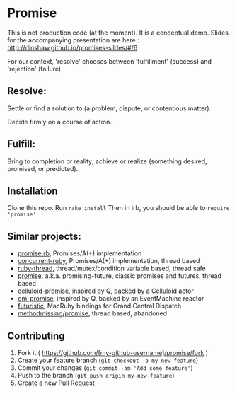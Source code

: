 # Promise
This is not production code (at the moment). It is a conceptual demo.
Slides for the accompanying presentation are here :  http://dinshaw.github.io/promises-sildes/#/6

For our context, 'resolve' chooses between 'fulfillment' (success) and 'rejection' (failure)

## Resolve:
Settle or find a solution to (a problem, dispute, or contentious matter).

Decide firmly on a course of action.

## Fulfill:
Bring to completion or reality; achieve or realize (something desired, promised, or predicted).


## Installation
Clone this repo.
Run `rake install`
Then in irb, you should be able to `require 'promise'`

## Similar projects:
- [promise.rb](https://github.com/lgierth/promise.rb/blob/master/README.md), Promises/A(+) implementation
- [concurrent-ruby](https://github.com/jdantonio/concurrent-ruby), Promises/A(+) implementation, thread based
- [ruby-thread](https://github.com/meh/ruby-thread), thread/mutex/condition variable based, thread safe
- [promise](https://github.com/bhuga/promising-future), a.k.a. promising-future, classic promises and futures, thread based
- [celluloid-promise](https://github.com/cotag/celluloid-promise), inspired by Q, backed by a Celluloid actor
- [em-promise](https://github.com/cotag/em-promise), inspired by Q, backed by an EventMachine reactor
- [futuristic](https://github.com/seanlilmateus/futuristic), MacRuby bindings for Grand Central Dispatch
- [methodmissing/promise](https://github.com/methodmissing/promise), thread based, abandoned

## Contributing

1. Fork it ( https://github.com/[my-github-username]/promise/fork )
2. Create your feature branch (`git checkout -b my-new-feature`)
3. Commit your changes (`git commit -am 'Add some feature'`)
4. Push to the branch (`git push origin my-new-feature`)
5. Create a new Pull Request
